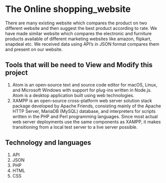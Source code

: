 # The Online shopping_website
There are many existing website which compares the product on two different website and then suggest the best product according to rate. We have made similar website which compares the electronic and furniture products available of different marketing websites like amazon, flipkart, snapdeal etc. We received data using API’s in JSON format compares them and present on our website.

## Tools that will be need to View and Modify this project

1.	Atom is an open-source text and source code editor for macOS, Linux, and Microsoft Windows with support for plug-ins written in Node.js. Atom is a desktop application built using web technologies.
2.	XAMPP is an open-source cross-platform web server solution stack package developed by Apache Friends, consisting mainly of the Apache HTTP Server, MariaDB (MySQL) database, and interpreters for scripts written in the PHP and Perl programming languages. Since most actual web server deployments use the same components as XAMPP, it makes transitioning from a local test server to a live server possible.


## Technology and languages
1. API
2. JSON
3. PHP
4. HTML
5. CSS

